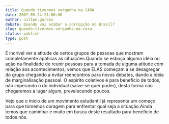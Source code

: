 ```yaml
---
title: Quando tivermos verganha na CARA
date: 2007-05-24 21:00:00
author: nilton.garcez
debate: Quando vai acabar a corrupção no Brasil?
slug: quando-tivermos-verganha-na-cara
status: publish 
type: post
---
```


É incrível ver a atitude de certos grupos de pessoas que mostram completamente apáticas as cituações.Quando se esboça alguma idéia ou ação na finalidade de reunir pessoas para a tomada de alguma atitude com relação aos acontecimentos, vemos que ELAS começam a se desagregar do grupo chegando a evitar reencontros para novos debates, dando a idéia de marginalisação pessoal. O espirito coletivos é para benefício de todos, não imperando o do individual (salve-se quer puder), desta forma não chegaremos a lugar algum, prevalecendo poucos.  

Vejo que o inicio de um movimento estudantil já representa um começo para que tomemos coragem para enfrentar qual seja a situação.Ainda temos que caminhar e muito em busca deste resultado para benefício de todos nós.
